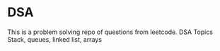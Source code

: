 # DSA
This is a problem solving repo of questions from leetcode.
DSA Topics Stack, queues, linked list, arrays 
